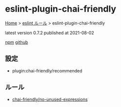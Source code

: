 # eslint-plugin-chai-friendly

[Home](../../index.md) >
[eslint ルール](../index.md) >
eslint-plugin-chai-friendly

latest version 0.7.2 published at 2021-08-02

[npm](https://www.npmjs.com/package/eslint-plugin-chai-friendly)
[github](https://github.com/ihordiachenko/eslint-plugin-chai-friendly)

## 設定

- plugin:chai-friendly/recommended

## ルール

- [chai-friendly/no-unused-expressions](./chai-friendly/no-unused-expressions.md)
